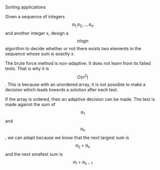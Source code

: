 Sorting applications

Given a sequence of integers$$a_{1,}a_{2,}\ldots,a_{n}$$and another
integer x, design a$$n\mathit{logn}$$algorithm to decide whether or not
there exists two elements in the sequence whose sum is exactly x.

The brute force method is non-adaptive. It does not learn from its
failed tests. That is why it is $$O{(n^{2})}$$. This is because with an
unordered array, it is not possible to make a decision which leads
towards a solution after each test.

If the array is ordered, then an adaptive decision can be made. The test
is made against the sum of $$a_{1}$$and$$a_{n}$$, we can adapt because
we know that the next largest sum is$$a_{2} + a_{n}$$ and the next
smallest sum is$$a_{1} + a_{n - 1}$$
